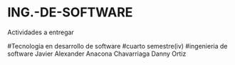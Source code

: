 # ING.-DE-SOFTWARE
Actividades a entregar

#Tecnologia en desarrollo de software
#cuarto semestre(iv)
#ingenieria de software
Javier Alexander Anacona Chavarriaga
Danny Ortiz
